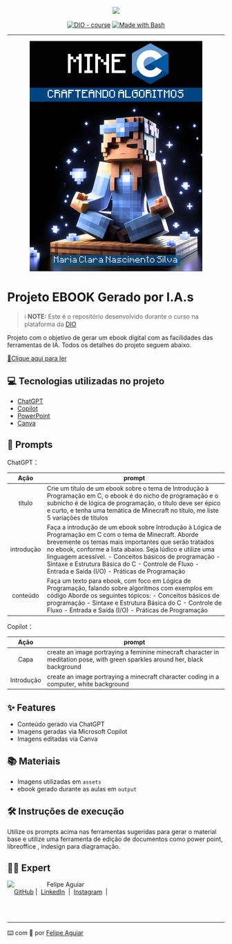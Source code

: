 <p align="center">
    <img width="100" src=".github/assets/banner.png">
</p>


<p align="center">
<a href="https://dio.me/"><img src="https://img.shields.io/badge/DIO-Course-28DA77?logo=youtube" alt="DIO - course"></a>
<a href="https://www.gnu.org/software/bash/" title="Go to Bash homepage"><img src="https://img.shields.io/badge/Prompt-Project-blue?logo=gnu-bash&amp;logoColor=white" alt="Made with Bash"></a></p>

-------


<p align="center">
<img 
    src="https://github.com/sheena-edelstein/prompts-recipe-to-create-a-ebook/blob/main/assets/capa%20do%20ebook.png"
    width="400"  
/>
</p>

# Projeto EBOOK Gerado por I.A.s


 > ℹ️ **NOTE:** Este é o repositório desenvolvido durante o curso na plataforma da [DIO](https://dio.me)

Projeto com o objetivo de gerar um ebook digital com as facilidades das ferramentas de IA. Todos os detalhes do projeto seguem abaixo.

<a href="https://github.com/sheena-edelstein/prompts-recipe-to-create-a-ebook/blob/main/output/Mine%20C%20-%20Crafteando%20Algoritmos.pdf" title="View PDF now"> 📕Clique aqui para ler</a>

## 💻 Tecnologias utilizadas no projeto

- [ChatGPT](https://chat.openai.com/) 
- [Copilot](https://copilot.microsoft.com/)
- [PowerPoint](https://www.microsoft.com/en/microsoft-365/powerpoint)
- [Canva](https://https://www.canva.com/)

## 🧠 Prompts

ChatGPT：

|   Ação   | prompt         |
| :------: | ------------------------------------------------------------------------------------------------------------------------------------------------------------------------------------------------------------------------------------------------------------------------------ |
|  título  | Crie um título de um ebook sobre o tema de Introdução à Programação em C, o ebook é do nicho de programação e o subnicho é de lógica de programação, o título deve ser épico e curto, e tenha uma temática de Minecraft no título, me liste 5 variações de títulos                   |
| introdução | Faça a introdução de um ebook sobre Introdução à Lógica de Programação em C com o tema de Minecraft. Aborde brevemente os temas mais importantes que serão tratados no ebook, conforme a lista abaixo. Seja lúdico e utilize uma linguagem acessível. - Conceitos básicos de programação - Sintaxe e Estrutura Básica do C - Controle de Fluxo - Entrada e Saída (I/O) - Práticas de Programação |
| conteúdo | Faça um texto para ebook, com foco em Lógica de Programação, falando sobre algoritmos com exemplos em código Aborde os seguintes tópicos: - Conceitos básicos de programação - Sintaxe e Estrutura Básica do C - Controle de Fluxo - Entrada e Saída (I/O) - Práticas de Programação |


Copilot：

|  Ação  | prompt                                                                                 |
| :----: | -------------------------------------------------------------------------------------- |
| Capa | create an image portraying a feminine minecraft character in meditation pose, with green sparkles around her, black background |
| Introdução | create an image portraying a minecraft character coding in a computer, white background |

## ✨ Features

- Conteúdo gerado via ChatGPT
- Imagens geradas via Microsoft Copilot
- Imagens editadas via Canva

## 📚 Materiais

- Imagens utilizadas em `assets`
- ebook gerado durante as aulas em `output`

## 🛠️ Instruções de execução

Utilize os prompts acima nas ferramentas sugeridas para gerar o material base e utilize uma ferramenta de edição de documentos como power point, libreoffice , indesign para diagramação.

## 👨‍💻 Expert

<p>
    <img 
      align=left 
      margin=10 
      width=80 
      src="https://avatars.githubusercontent.com/u/37452836?v=4"
    />
    <p>&nbsp&nbsp&nbspFelipe Aguiar<br>
    &nbsp&nbsp&nbsp
    <a href="https://github.com/felipeAguiarCode">
    GitHub</a>&nbsp;|&nbsp;
    <a href="www.linkedin.com/in/
felipe-exe">LinkedIn</a>
&nbsp;|&nbsp;
    <a href="https://www.instagram.com/felipeaguiar.exe/">
    Instagram</a>
&nbsp;|&nbsp;</p>
</p>
<br/><br/>
<p>

---

⌨️ com 💜 por [Felipe Aguiar](https://github.com/felipeAguiarCode)
